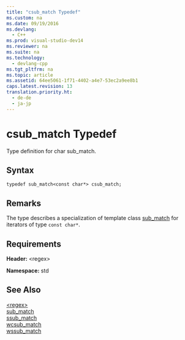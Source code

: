 ```yaml
---
title: "csub_match Typedef"
ms.custom: na
ms.date: 09/19/2016
ms.devlang: 
  - C++
ms.prod: visual-studio-dev14
ms.reviewer: na
ms.suite: na
ms.technology: 
  - devlang-cpp
ms.tgt_pltfrm: na
ms.topic: article
ms.assetid: 64ee5061-1f71-4402-a4e7-53ec2a9ee8b1
caps.latest.revision: 13
translation.priority.ht: 
  - de-de
  - ja-jp
---
```

# csub_match Typedef
Type definition for char sub_match.  
  
## Syntax  
  
```  
typedef sub_match<const char*> csub_match;  
```  
  
## Remarks  
 The type describes a specialization of template class [sub_match](../vs140/sub_match-Class.md) for iterators of type `const char*`.  
  
## Requirements  
 **Header:** <regex\>  
  
 **Namespace:** std  
  
## See Also  
 [<regex\>](../vs140/-regex-.md)   
 [sub_match](../vs140/sub_match-Class.md)   
 [ssub_match](../vs140/ssub_match-Typedef.md)   
 [wcsub_match](../vs140/wcsub_match-Typedef.md)   
 [wssub_match](../vs140/wssub_match-Typedef.md)